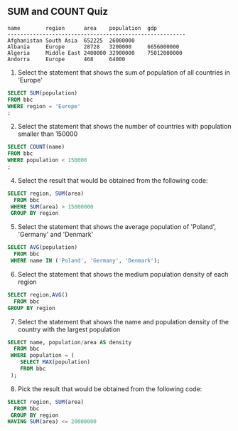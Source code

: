 ## SUM and COUNT Quiz

```
name        region      area    population  gdp
--------------------------------------------------------
Afghanistan South Asia  652225  26000000
Albania     Europe      28728   3200000     6656000000
Algeria     Middle East 2400000 32900000    75012000000
Andorra     Europe      468     64000
```

1. Select the statement that shows the sum of population of all countries in 'Europe'

```sql
SELECT SUM(population)
FROM bbc
WHERE region = 'Europe'
;
```

2. Select the statement that shows the number of countries with population smaller than 150000

```sql
SELECT COUNT(name)
FROM bbc
WHERE population < 150000
;
```

4. Select the result that would be obtained from the following code:

```sql
SELECT region, SUM(area)
  FROM bbc
 WHERE SUM(area) > 15000000
 GROUP BY region
```

5. Select the statement that shows the average population of 'Poland', 'Germany' and 'Denmark'

```sql
SELECT AVG(population)
  FROM bbc
 WHERE name IN ('Poland', 'Germany', 'Denmark');
```

6. Select the statement that shows the medium population density of each region

```sql
SELECT region,AVG()
  FROM bbc
GROUP BY region
```

7. Select the statement that shows the name and population density of the country with the largest population

```sql
SELECT name, population/area AS density
  FROM bbc
 WHERE population = (
    SELECT MAX(population)
    FROM bbc
 );
```

8. Pick the result that would be obtained from the following code:

```sql
SELECT region, SUM(area)
  FROM bbc
 GROUP BY region
HAVING SUM(area) <= 20000000
```
